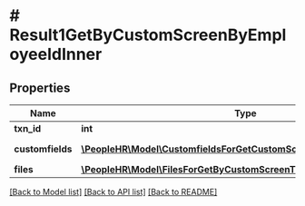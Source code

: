 # # Result1GetByCustomScreenByEmployeeIdInner

## Properties

Name | Type | Description | Notes
------------ | ------------- | ------------- | -------------
**txn_id** | **int** | TxnId value | [optional]
**customfields** | [**\PeopleHR\Model\CustomfieldsForGetCustomScreenDetailObjectInner[]**](CustomfieldsForGetCustomScreenDetailObjectInner.md) | Customfields value | [optional]
**files** | [**\PeopleHR\Model\FilesForGetByCustomScreenTransactionIdObjectInner[]**](FilesForGetByCustomScreenTransactionIdObjectInner.md) | Files value | [optional]

[[Back to Model list]](../../README.md#models) [[Back to API list]](../../README.md#endpoints) [[Back to README]](../../README.md)
